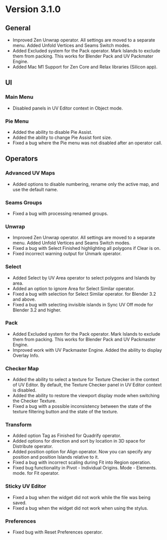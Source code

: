 # Version 3.1.0


## General

- Improved Zen Unwrap operator. All settings are moved to a separate menu. Added Unfold Vertices and Seams Switch modes.
- Added Excluded system for the Pack operator. Mark Islands to exclude them from packing. This works for Blender Pack and UV Packmater Engine.
- Added Mac M1 Support for Zen Core and Relax libraries (Silicon app).

## UI

### Main Menu

 - Disabled panels in UV Editor context in Object mode.

### Pie Menu

 - Added the ability to disable Pie Assist.
 - Added the ability to change Pie Assist font size.
 - Fixed a bug where the Pie menu was not disabled after an operator call.


## Operators

### Advanced UV Maps

- Added options to disable numbering, rename only the active map, and use the default name.

### Seams Groups

- Fixed a bug with processing renamed groups.

### Unwrap

- Improved Zen Unwrap operator. All settings are moved to a separate menu. Added Unfold Vertices and Seams Switch modes.
- Fixed a bug with Select Finished highlighting all polygons if Clear is on.
- Fixed incorrect warning output for Unmark operator.

### Select

- Added Select by UV Area operator to select polygons and Islands by area.
- Added an option to ignore Area for Select Similar operator.
- Fixed a bug with selection for Select Similar operator. for Blender 3.2 and above.
- Fixed a bug with selecting invisible islands in Sync UV Off mode for Blender 3.2 and higher.

### Pack

- Added Excluded system for the Pack operator. Mark Islands to exclude them from packing. This works for Blender Pack and UV Packmaster Engine.
- Improved work with UV Packmaster Engine. Added the ability to display Overlay Info.

### Checker Map

- Added the ability to select a texture for Texture Checker in the context of UV Editor. By default, the Texture Checker panel in UV Editor context is disabled.
- Added the ability to restore the viewport display mode when switching the Checker Texture.
- Fixed a bug with a possible inconsistency between the state of the texture filtering button and the state of the texture.

### Transform

- Added option Tag as Finished for Quadrify operator.
- Added options for direction and sort by location in 3D space for Distribute operator.
- Added position option for Align operator. Now you can specify any position and position Islands relative to it.
- Fixed a bug with incorrect scaling during Fit into Region operation.
- Fixed bug functionality in Pivot - Individual Origins. Mode - Elements. mode. for Fit operator.

### Sticky UV Editor

- Fixed a bug when the widget did not work while the file was being saved.
- Fixed a bug when the widget did not work when using the stylus.

### Preferences

- Fixed bug with Reset Preferences operator.

